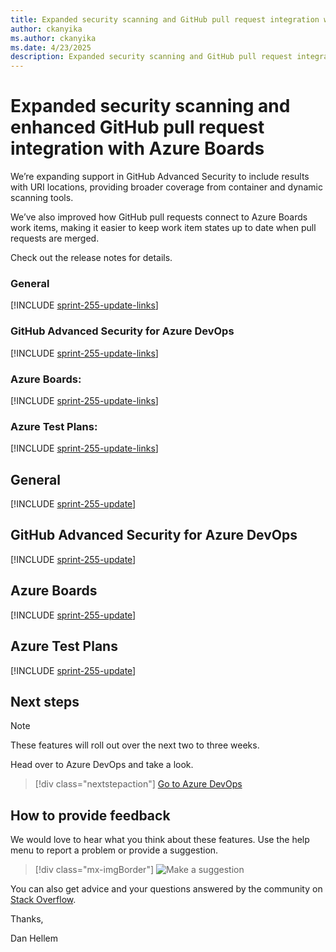 ```yaml
---
title: Expanded security scanning and GitHub pull request integration with Azure Boards
author: ckanyika
ms.author: ckanyika
ms.date: 4/23/2025
description: Expanded security scanning and GitHub pull request integration with Azure Boards
---
```

# Expanded security scanning and enhanced GitHub pull request integration with Azure Boards

We’re expanding support in GitHub Advanced Security to include results with URI locations, providing broader coverage from container and dynamic scanning tools.

We’ve also improved how GitHub pull requests connect to Azure Boards work items, making it easier to keep work item states up to date when pull requests are merged.

Check out the release notes for details.

### General

[!INCLUDE [sprint-255-update-links](includes/general/sprint-255-update-links.md)] 

### GitHub Advanced Security for Azure DevOps

[!INCLUDE [sprint-255-update-links](includes/ghazdo/sprint-255-update-links.md)] 

### Azure Boards:

[!INCLUDE [sprint-255-update-links](includes/boards/sprint-255-update-links.md)]

### Azure Test Plans:

[!INCLUDE [sprint-255-update-links](includes/testplans/sprint-255-update-links.md)]

## General

[!INCLUDE [sprint-255-update](includes/general/sprint-255-update.md)]

## GitHub Advanced Security for Azure DevOps

[!INCLUDE [sprint-255-update](includes/ghazdo/sprint-255-update.md)]

## Azure Boards

[!INCLUDE [sprint-255-update](includes/boards/sprint-255-update.md)]

## Azure Test Plans

[!INCLUDE [sprint-255-update](includes/testplans/sprint-255-update.md)]

## Next steps

> [!NOTE]
> These features will roll out over the next two to three weeks.

Head over to Azure DevOps and take a look.

> [!div class="nextstepaction"] 
> [Go to Azure DevOps](https://go.microsoft.com/fwlink/?LinkId=307137&campaign=o~msft~docs~product-vsts~release-notes)

## How to provide feedback

We would love to hear what you think about these features. Use the help menu to report a problem or provide a suggestion.

> [!div class="mx-imgBorder"] 
> ![Make a suggestion](../media/make-a-suggestion.png)

You can also get advice and your questions answered by the community on [Stack Overflow](https://stackoverflow.com/questions/tagged/azure-devops).

Thanks,

Dan Hellem
